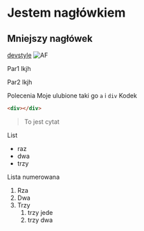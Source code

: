 # Jestem nagłówkiem
## Mniejszy nagłówek
[devstyle](https://devstyle.pl)
![AF](https://architekturanafroncie.pl/assets/LogoANF.png)

Par1
lkjh

Par2
lkjh

Polecenia
Moje ulubione taki go `a` i `div`
Kodek
```html
<div></div>
```

> To jest cytat

List
- raz
- dwa
- trzy

Lista numerowana
1. Rza
2. Dwa
3. Trzy
    1. trzy jede
    2. trzy dwa

